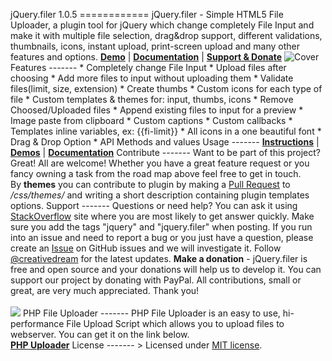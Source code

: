 jQuery.filer 1.0.5 ============ jQuery.filer - Simple HTML5 File Uploader, a plugin tool for jQuery which change completely File Input and make it with multiple file selection, drag&drop support, different validations, thumbnails, icons, instant upload, print-screen upload and many other features and options. <b><a href="http://filer.grandesign.md/" target="blank">Demo</a></b> | <b><a href="http://filer.grandesign.md/#documentation" target="blank">Documentation</a></b> | <b><a href="http://filer.grandesign.md/#support" target="blank">Support & Donate</a></b> ![Cover](http://filer.grandesign.md/images/content/cover2.jpg "jQuery.filer") Features ------- * Completely change File Input * Upload files after choosing * Add more files to input without uploading them * Validate files(limit, size, extension) * Create thumbs * Custom icons for each type of file * Custom templates & themes for: input, thumbs, icons * Remove Choosed/Uploaded files * Append existing files to input for a preview * Image paste from clipboard * Custom captions * Custom callbacks * Templates inline variables, ex: {{fi-limit}} * All icons in a one beautiful font * Drag & Drop Option * API Methods and values Usage ------- <b><a href="http://filer.grandesign.md/#instructions" target="blank">Instructions</a></b> | <b><a href="http://filer.grandesign.md/#demos" target="blank">Demos</a></b> | <b><a href="http://filer.grandesign.md/#documentation" target="blank">Documentation</a></b> Contribute ------- Want to be part of this project? Great! All are welcome! Whether you have a great feature request or you fancy owning a task from the road map above feel free to get in touch.<br> By <b>themes</b> you can contribute to plugin by making a <a href="https://github.com/CreativeDream/jquery.filer/pulls" target="_blank">Pull Request</a> to <i>/css/themes/</i> and writing a short description containing plugin templates options. Support ------- Questions or need help? You can ask it using <a href="http://stackoverflow.com/questions/ask?tags=jQuery,jquery.filer" target="_blank">StackOverflow</a> site where you are most likely to get answer quickly. Make sure you add the tags "jquery" and "jquery.filer" when posting. If you run into an issue and need to report a bug or you just have a question, please create an <a href="https://github.com/CreativeDream/jquery.filer/issues" target="_blank">Issue</a> on GitHub issues and we will investigate it. Follow <a href="http://twitter.com/increativedream">@creativedream</a> for the latest updates. <b>Make a donation</b> - jQuery.filer is free and open source and your donations will help us to develop it. You can support our project by donating with PayPal. All contributions, small or great, are very much appreciated. Thank you!<br><br> <a href="https://www.paypal.com/cgi-bin/webscr?cmd=_s-xclick&hosted_button_id=WFVGJ66RW22GJ" target="_blank"><img src="http://grandesign.md/__cr/1445905675_paypal-curved.png"></a> PHP File Uploader ------- PHP File Uploader is an easy to use, hi-performance File Upload Script which allows you to upload files to webserver. You can get it on the link below.<br><b><a href="https://github.com/CreativeDream/php-uploader" target="blank">PHP Uploader</a></b> License ------- > Licensed under <a href="http://opensource.org/licenses/MIT">MIT license</a>.